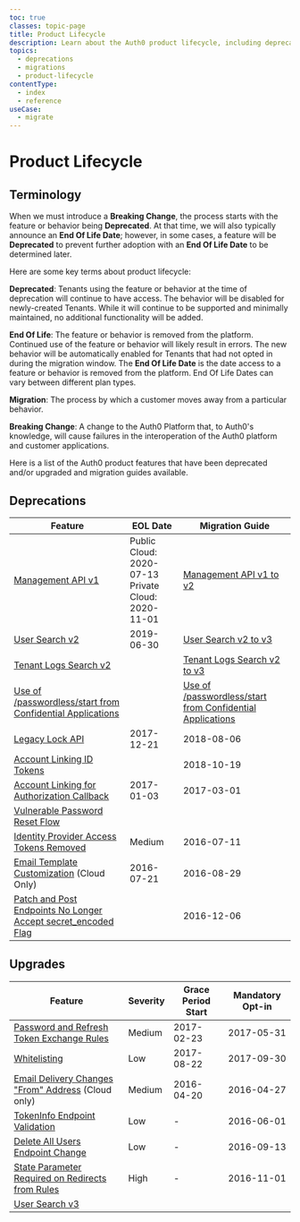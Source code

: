 ```yaml
---
toc: true
classes: topic-page
title: Product Lifecycle
description: Learn about the Auth0 product lifecycle, including deprecations, end-of-life, and the migration process.
topics:
  - deprecations
  - migrations
  - product-lifecycle
contentType:
  - index
  - reference
useCase:
  - migrate
---
```


# Product Lifecycle

## Terminology 

When we must introduce a **Breaking Change**, the process starts with the feature or behavior being **Deprecated**. At that time, we will also typically announce an **End Of Life Date**; however, in some cases, a feature will be **Deprecated** to prevent further adoption with an **End Of Life Date** to be determined later.

Here are some key terms about product lifecycle:

**Deprecated**: Tenants using the feature or behavior at the time of deprecation will continue to have access. The behavior will be disabled for newly-created Tenants. While it will continue to be supported and minimally maintained, no additional functionality will be added.

**End Of Life**: The feature or behavior is removed from the platform. Continued use of the feature or behavior will likely result in errors. The new behavior will be automatically enabled for Tenants that had not opted in during the migration window. The **End Of Life Date** is the date access to a feature or behavior is removed from the platform. End Of Life Dates can vary between different plan types.

**Migration**: The process by which a customer moves away from a particular behavior.

**Breaking Change**: A change to the Auth0 Platform that, to Auth0's knowledge, will cause failures in the interoperation of the Auth0 platform and customer applications. 

Here is a list of the Auth0 product features that have been deprecated and/or upgraded and migration guides available. 

## Deprecations

| Feature | EOL Date | Migration Guide |
| -- | -- | -- | 
| [Management API v1](/product-lifecycle/deprecated/management-api-v1) | Public Cloud: 2020-07-13 </br> Private Cloud: 2020-11-01 | [Management API v1 to v2](/product-lifecycle/migration/management-api-v1-v2) |
| [User Search v2](/product-lifecycle/deprecated/search-v2) | 2019-06-30 | [User Search v2 to v3](/product-lifecycle/migration/migrate-search-v2-v3) |
| [Tenant Logs Search v2](/product-lifecycle/deprecated/logs-search-v2) |  | [Tenant Logs Search v2 to v3](/product-lifecycle/migration/migrate-logs-v2-v3) |
| [Use of /passwordless/start from Confidential Applications](/product-lifecycle/deprecated/passwordless-start) | | [Use of /passwordless/start from Confidential Applications](/product-lifecycle/migration/passwordless-start) | 
| [Legacy Lock API](/product-lifecycle/deprecated/legacy-lock-api) | 2017-12-21 | 2018-08-06 | 
| [Account Linking ID Tokens](/product-lifecycle/deprecated/account-linking-id-tokens) |   | 2018-10-19 |
| [Account Linking for Authorization Callback](/product-lifecycle/deprecated/account-linking-auth-callback) |  2017-01-03 |  2017-03-01 |
| [Vulnerable Password Reset Flow](/product-lifecycle/deprecated/vulnerable-password-reset-flow) | | | |
| [Identity Provider Access Tokens Removed](/product-lifecycle/deprecated/idp-access-tokens-removed) | Medium | 2016-07-11 | 2016-08-18 |
| [Email Template Customization](/product-lifecycle/deprecated/email-template-customizations) (Cloud Only) |   2016-07-21 | 2016-08-29 |
| [Patch and Post Endpoints No Longer Accept secret_encoded Flag](/product-lifecycle/deprecated/patch-post-endpoints) |   | 2016-12-06 |

## Upgrades

| Feature | Severity | Grace Period Start | Mandatory Opt-in | 
| -- | -- | -- | -- | 
| [Password and Refresh Token Exchange Rules](/product-lifecycle/upgrades/password-refresh-token-exchange-rules) | Medium | 2017-02-23 |  2017-05-31 |
| [Whitelisting](/product-lifecycle/upgrades/whitelisting-australia-europe) | Low | 2017-08-22 |  2017-09-30 |
| [Email Delivery Changes "From" Address](/product-lifecycle/upgrades/email-delivery) (Cloud only) | Medium | 2016-04-20 | 2016-04-27 |
| [TokenInfo Endpoint Validation](/product-lifecycle/upgrades/token-endpoint-validation) |  Low | - | 2016-06-01 |
| [Delete All Users Endpoint Change](/product-lifecycle/upgrades/delete-all-users) | Low | - | 2016-09-13 |
| [State Parameter Required on Redirects from Rules](/product-lifecycle/upgrades/state-parameter-required-redirect) | High | - | 2016-11-01 |
| [User Search v3](/product-lifecycle/upgrades/user-search-v3) | | | 